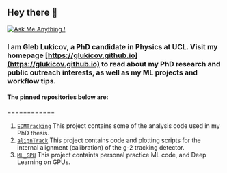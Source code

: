 ## Hey there 👋 

[![Ask Me Anything !](https://img.shields.io/badge/Ask%20me-anything-1abc9c.svg)](https://glukicov.github.io)

### I am Gleb Lukicov, a PhD candidate in Physics at UCL. Visit my homepage [https://glukicov.github.io](https://glukicov.github.io) to read about my PhD research and public outreach interests, as well as my ML projects and workflow tips.

#### The pinned repositories below are:
============
1. [`EDMTracking`](https://github.com/glukicov/EDMTracking) This project contains some of the analysis code used in my PhD thesis. 
2. [`alignTrack`](https://github.com/glukicov/alignTrack) This project contains code and plotting scripts for the internal alignment (calibration) of the g-2 tracking detector.
3. [`ML_GPU`](https://github.com/glukicov/ML_GPU) This project containts personal practice ML code, and Deep Learning on GPUs.


<!--
**glukicov/glukicov** is a ✨ _special_ ✨ repository because its `README.md` (this file) appears on your GitHub profile.

Here are some ideas to get you started:

- 🔭 I’m currently working on ...
- 🌱 I’m currently learning ...
- 👯 I’m looking to collaborate on ...
- 🤔 I’m looking for help with ...
- 💬 Ask me about ...
- 📫 How to reach me: ...
- 😄 Pronouns: ...
- ⚡ Fun fact: ...
-->
